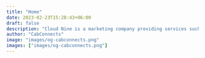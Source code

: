 ```yaml
---
title: "Home"
date: 2023-02-23T15:28:43+06:00
draft: false
description: "Cloud Nine is a marketing company providing services such as Social Media Management, Website Development, Social Media Marketing and Branding."
author: "CabConnects"
image: "images/og-cabconnects.png"
images: ["images/og-cabconnects.png"]
---
```

